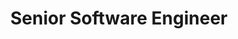 ---
first: Shaun
last: Willis
title: Senior Software Engineer
testimonial: "Jon picked up seamlessly from where the previous contractor left off, ensuring the project remained on schedule. His technical expertise, ability to learn rapidly, and excellent communication skills were key in navigating this challenging transition.
Aside from his technical prowess, Jon's interpersonal skills added value to our team, promoting a positive work environment. His forward-thinking and solution-oriented approach were critical in turning a potential setback into a project success."
---